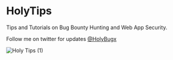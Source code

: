 # HolyTips
Tips and Tutorials on Bug Bounty Hunting and Web App Security.

Follow me on twitter for updates [@HolyBugx](https://twitter.com/HolyBugx)

![Holy Tips (1)](https://user-images.githubusercontent.com/71842138/111982008-5955fb00-8b00-11eb-9810-964963ab8d07.png)
